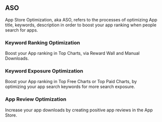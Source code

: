 ## ASO

App Store Optimization, aka ASO, refers to the processes of optimizing App title, keywords, description in order to boost your app ranking when people search for apps.

### Keyword Ranking Optimization

Boost your App ranking in Top Charts, via Reward Wall and Manual Downloads.

### Keyword Exposure Optimization

Boost your App ranking in Top Free Charts or Top Paid Charts, by optimizing your app search keywords for more search exposure.

### App Review Optimization

Increase your app downloads by creating positive app reviews in the App Store.